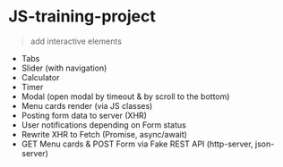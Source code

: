 # JS-training-project

> add interactive elements

- Tabs
- Slider (with navigation)
- Calculator
- Timer
- Modal (open modal by timeout & by scroll to the bottom)
- Menu cards render (via JS classes)
- Posting form data to server (XHR)
- User notifications depending on Form status
- Rewrite XHR to Fetch (Promise, async/await)
- GET Menu cards & POST Form via Fake REST API (http-server, json-server)
